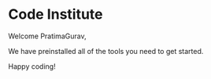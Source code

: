 # Code Institute

Welcome PratimaGurav,

We have preinstalled all of the tools you need to get started.

Happy coding!